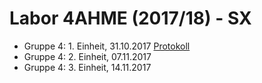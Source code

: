 # Labor 4AHME (2017/18) - SX

* Gruppe 4: 1. Einheit, 31.10.2017 [Protokoll](https://github.com/HTLMechatronics/m14-la1-sx/blob/murlom14/Protokoll_31-10-2017.md)
* Gruppe 4: 2. Einheit, 07.11.2017  
* Gruppe 4: 3. Einheit, 14.11.2017
